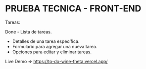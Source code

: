 # PRUEBA TECNICA - FRONT-END

Tareas:

Done - Lista de tareas.

- Detalles de una tarea específica.
- Formulario para agregar una nueva tarea.
- Opciones para editar y eliminar tareas.

Live Demo => https://to-do-wine-theta.vercel.app/ 
